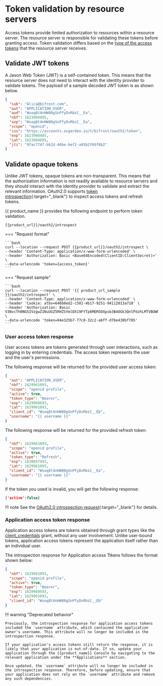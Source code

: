 # Token validation by resource servers

Access tokens provide limited authorization to resources within a resource server. The resource server is responsible for validating these tokens before granting access. Token validation differs based on the [type of the access tokens]({{base_path}}/references/app-settings/oidc-settings-for-app/#access-token) that the resource server receives.

## Validate JWT tokens

A Jason Web Token (JWT) is a self-contained token. This means that the resource server does not need to interact with the identity provider to validate tokens. The payload of a sample decoded JWT token is as shown below.

```json
{
  "sub": "Alica@bifrost.com",
  "aut": "APPLICATION_USER",
  "aud": "Wsoq8t4nHW80gSnPfyDvRbiC__Ea",
  "nbf": 1623904805,
  "azp": "Wsoq8t4nHW80gSnPfyDvRbiC__Ea",
  "scope": "openid",
  "iss": "https://accounts.asgardeo.io/t/bifrost/oauth2/token",
  "exp": 1623908405,
  "iat": 1623904805,
  "jti": "9fac7747-bb2d-46be-bef2-a95b2f69f8b2"
}
```

## Validate opaque tokens

Unlike JWT tokens, opaque tokens are non-transparent. This means that the authorization information is not readily available to resource servers and they should interact with the identity provider to validate and extract the relevant information. OAuth2.0 supports [token introspection](https://datatracker.ietf.org/doc/html/rfc7662){:target="_blank"} to inspect access tokens and refresh tokens.

{{ product_name }} provides the following endpoint to perform token validation. 

``` 
{{product_url}}/oauth2/introspect
```
=== "Request format"

    ```bash
    curl --location --request POST {{product_url}}/oauth2/introspect \
    --header 'Content-Type: application/x-www-form-urlencoded' \
    --header 'Authorization: Basic <Base64Encoded(ClientID:ClientSecret)>' \
    --data-urlencode 'token={access_token}'
    ```

=== "Request sample"
  
    ```bash
    curl --location --request POST '{{ product_url_sample }}/oauth2/introspect' \
    --header 'Content-Type: application/x-www-form-urlencoded' \
    --header 'Cookie: atbv=646b0ed2-c501-4b17-9251-94112013a718' \
    --header 'Authorization: Basic V3NvcTh0NG5IVzgwZ1NuUGZ5RHZSYmlDX19FYTp6MEM3OXpsb3B4OGk3QnlPdzhLMTVBOWRwbFlh' \
    --data-urlencode 'token=94e325b7-77c8-32c2-a6ff-d7be430bf785'
    ```

### User access token response

User access tokens are tokens generated through user interactions, such as logging in by entering credentials. The access token represents the user and the user's permissions.

The following response will be returned for the provided user access token:

```json
{
  "aut": "APPLICATION_USER",
  "nbf": 1629961093,
  "scope": "openid profile",
  "active": true,
  "token_type": "Bearer",
  "exp": 1629968693,
  "iat": 1629961093,
  "client_id": "Wsoq8t4nHW80gSnPfyDvRbiC__Eb",
  "username": "{{ username }}"
}
```

The following response will be returned for the provided refresh token:

```json
{
  "nbf": 1629961093,
  "scope": "openid profile",
  "active": true,
  "token_type": "Refresh",
  "exp": 1630047493,
  "iat": 1629961093,
  "client_id": "Wsoq8t4nHW80gSnPfyDvRbiC__Ea",
  "username": "{{ username }}"
}
```

If the token you used is invalid, you will get the following response:

```json
{'active':false}
```

!!! note
    See the [OAuth2.0 introspection request](https://datatracker.ietf.org/doc/html/rfc7662#section-2.1){:target="_blank"} for details.

### Application access token response

Application access tokens are tokens obtained through grant types like the [client_credentials]({{base_path}}/references/grant-types/#client-credentials-grant) grant, without any user involvement. Unlike user-bound tokens, application access tokens represent the application itself rather than an individual user.

The introspection response for Application access Ttkens follows the format shown below:

```json
{
  "nbf": 1629961093,
  "scope": "openid profile",
  "active": true,
  "token_type": "Bearer",
  "exp": 1629968693,
  "iat": 1629961093,
  "client_id": "Wsoq8t4nHW80gSnPfyDvRbiC__Eb"
}
```

!!! warning "Deprecated behavior"

    Previously, the introspection response for application access tokens included the `username` attribute, which contained the application owner's username. This attribute will no longer be included in the introspection response.
    
    If your application's access tokens still return the response, it is likely that your application is out-of-date. If so, update your application through the {{product_name}} Console by navigating to the relevant application under the **Applications** section.

    Once updated, the `username` attribute will no longer be included in the introspection response. Therefore, before updating, ensure that your application does not rely on the `username` attribute and remove any such dependencies.
